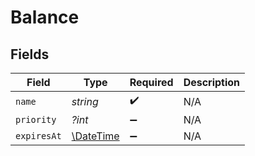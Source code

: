 # Balance


## Fields

| Field                                                         | Type                                                          | Required                                                      | Description                                                   |
| ------------------------------------------------------------- | ------------------------------------------------------------- | ------------------------------------------------------------- | ------------------------------------------------------------- |
| `name`                                                        | *string*                                                      | :heavy_check_mark:                                            | N/A                                                           |
| `priority`                                                    | *?int*                                                        | :heavy_minus_sign:                                            | N/A                                                           |
| `expiresAt`                                                   | [\DateTime](https://www.php.net/manual/en/class.datetime.php) | :heavy_minus_sign:                                            | N/A                                                           |